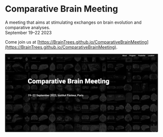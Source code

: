 # Comparative Brain Meeting

A meeting that aims at stimulating exchanges on brain evolution and comparative analyses.  
September 19–22 2023

Come join us at [https://BrainTrees.github.io/ComparativeBrainMeeting](https://BrainTrees.github.io/ComparativeBrainMeeting).

![](./images/ReadMe/ComparativeBrainMeeting.jpg)
